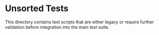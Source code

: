 # Unsorted Tests

This directory contains test scripts that are either legacy or require further validation before integration into the main test suite.
